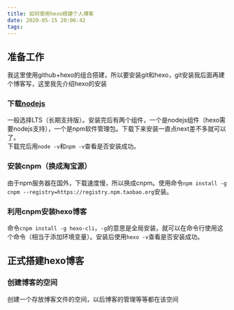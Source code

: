 ```yaml
---
title: 如何使用hexo搭建个人博客
date: 2020-05-15 20:06:42
tags:
---
```


## 准备工作
我这里使用github+hexo的组合搭建，所以要安装git和hexo，git安装我后面再建个博客写，这里我先介绍hexo的安装
### 下载[nodejs](https://nodejs.org/en/)
一般选择LTS（长期支持版）。安装完后有两个组件，一个是nodejs组件（hexo需要nodejs支持），一个是npm软件管理包。下载下来安装一直点next差不多就可以了。  
下载完后用`node -v`和`npm -v`查看是否安装成功。
### 安装cnpm（换成淘宝源）
由于npm服务器在国外，下载速度慢，所以换成cnpm。使用命令`npm install -g cnpm --registry=https://registry.npm.taobao.org`安装。
### 利用cnpm安装hexo博客
命令`cnpm install -g hexo-cli`，`-g`的意思是全局安装，就可以在命令行使用这个命令（相当于添加环境变量）。安装后使用`hexo -v`查看是否安装成功。
## 正式搭建hexo博客
### 创建博客的空间
创建一个存放博客文件的空间，以后博客的管理等等都在该空间